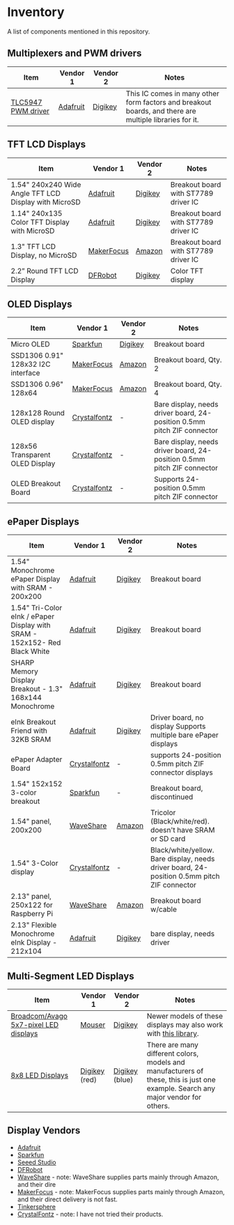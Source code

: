 # Inventory

A list of components mentioned in this repository.

## Multiplexers and PWM drivers

| Item | Vendor 1 | Vendor 2 | Notes| 
|--|--|--|--|
| [TLC5947 PWM driver](https://www.ti.com/lit/ds/symlink/tlc5947.pdf) | [Adafruit](https://www.adafruit.com/product/1429) | [Digikey](https://www.digikey.com/en/products/detail/adafruit-industries-llc/1429/5353645)  | This IC comes in many other form factors and breakout boards, and there are multiple libraries for it. |

## TFT LCD Displays

| Item | Vendor 1 | Vendor 2 | Notes | 
|---------|---------|---------|---------|
| 1.54" 240x240 Wide Angle TFT LCD Display with MicroSD  | [Adafruit](https://www.adafruit.com/product/3787) | [Digikey](https://www.digikey.com/en/products/detail/adafruit-industries-llc/3787/8627476) | Breakout board with ST7789 driver IC |
| 1.14" 240x135 Color TFT Display with MicroSD | [Adafruit](https://www.adafruit.com/product/4383) | [Digikey](https://www.digikey.com/en/products/detail/adafruit-industries-llc/4383/10650642) | Breakout board with ST7789 driver IC |
| 1.3" TFT LCD Display, no MicroSD | [MakerFocus](https://bit.ly/3qDYMLo) | [Amazon](https://smile.amazon.com/gp/product/B07P9X3L7M) | Breakout board with ST7789 driver IC |
| 2.2” Round TFT LCD Display | [DFRobot](https://www.dfrobot.com/product-1794.html) |[Digikey](https://www.digikey.com/en/products/detail/dfrobot/DFR0529/9739905) | Color TFT display |

## OLED Displays

| Item | Vendor 1 | Vendor 2 | Notes |  
|--|--|--|--|
| Micro OLED | [Sparkfun](https://www.sparkfun.com/products/13003) | [Digikey](https://www.digikey.com/en/products/detail/sparkfun-electronics/LCD-13003/5673774) | Breakout board  | 
| SSD1306 0.91" 128x32 I2C interface | [MakerFocus](https://www.makerfocus.com/collections/oled/products/2pcs-i2c-oled-display-module-0-91-inch-i2c-ssd1306-oled-display-module-1) | [Amazon](https://smile.amazon.com/gp/product/B079BN2J8V) | Breakout board, Qty. 2| 
| SSD1306 0.96" 128x64 |  [MakerFocus](https://www.makerfocus.com/collections/oled/products/4pcs-i2c-oled-0-96-inch-display-module-with-du-pont-wire-40-pin-for-arduino-uno-r3-stm) | [Amazon](https://smile.amazon.com/Display-Module-SSD1306-Du-pont-Arduino/dp/B07VDXYDVY) | Breakout board, Qty. 4 | 
| 128x128 Round OLED display  | [Crystalfontz](https://www.crystalfontz.com/product/cfal128128b0011w-128x128-round-oled-display) | - | Bare display, needs driver board, 24-position 0.5mm pitch ZIF connector | 
| 128x56 Transparent OLED Display | [Crystalfontz](https://www.crystalfontz.com/product/cfal12856a00151b-128x56-transparent-oled-screen) | - | Bare display, needs driver board, 24-position 0.5mm pitch ZIF connector |
| OLED Breakout Board | [Crystalfontz](https://www.crystalfontz.com/product/cfa10105-oled-breakout-board) | - | Supports 24-position 0.5mm pitch ZIF connector |  

## ePaper Displays

| Item | Vendor 1 | Vendor 2 | Notes | 
|--|--|--|--|
| 1.54" Monochrome ePaper Display with SRAM - 200x200 | [Adafruit](https://www.adafruit.com/product/4196) | [Digikey](https://www.digikey.com/en/products/detail/adafruit-industries-llc/4196/10060722) | Breakout board |
| 1.54" Tri-Color eInk / ePaper Display with SRAM - 152x152- Red Black White | [Adafruit](https://www.adafruit.com/product/3625) |  [Digikey](https://www.digikey.com/en/products/detail/adafruit-industries-llc/3625/9489367) | Breakout board  |
| SHARP Memory Display Breakout - 1.3" 168x144 Monochrome | [Adafruit](https://www.adafruit.com/product/3502) | [Digikey](https://www.digikey.com/en/products/detail/adafruit-industries-llc/3502/7386264) | Breakout board |
| eInk Breakout Friend with 32KB SRAM | [Adafruit](https://www.adafruit.com/product/4224) | [Digikey](https://www.digikey.com/en/products/detail/adafruit-industries-llc/4224/10107219) | Driver board, no display Supports multiple bare ePaper displays |
| ePaper Adapter Board | [Crystalfontz](https://www.crystalfontz.com/product/cfa10084-epaper-adapter-board) | - | supports 24-position 0.5mm pitch ZIF connector displays |  
|  1.54" 152x152 3-color breakout  | [Sparkfun](https://www.sparkfun.com/products/retired/14892)| -| Breakout board, discontinued |
| 1.54" panel, 200x200 | [WaveShare](https://www.waveshare.com/1.54inch-e-paper-module-b.htm) | [Amazon](https://smile.amazon.com/Tri-Color-Three-Color-Resolution-Electronic-Controller/dp/B0751NSSPV) | Tricolor (Black/white/red).  doesn't have SRAM or SD card |
| 1.54" 3-Color display | [Crystalfontz](https://www.crystalfontz.com/product/cfap152152b00154-3-color-epaper-module) | - | Black/white/yellow. Bare display, needs driver board, 24-position 0.5mm pitch ZIF connector |  
| 2.13" panel, 250x122 for Raspberry Pi | [WaveShare](https://www.waveshare.com/product/displays/e-paper/epaper-3/2.13inch-e-paper-hat.htm) | [Amazon](https://smile.amazon.com/gp/product/B071S8HT76) | Breakout board w/cable | 
| 2.13" Flexible Monochrome eInk Display - 212x104 |[Adafruit](https://www.adafruit.com/product/4243) | [Digikey](https://www.digikey.com/en/products/detail/adafruit-industries-llc/4243/10229998) | bare display, needs driver | 

## Multi-Segment LED Displays

| Item | Vendor 1 | Vendor 2 | Notes | 
|--|--|--|--|
|[Broadcom/Avago 5x7-pixel LED displays](https://www.broadcom.com/products/leds-and-displays/smart-alphanumeric-displays/serial-interface) |[Mouser](https://www.mouser.com/Optoelectronics/Displays/LED-Displays-Accessories/_/N-6j73b?P=1yzvvp2&Keyword=HCMS-29&FS=True) | [Digikey](https://www.digikey.com/en/products/filter/display-modules-led-dot-matrix-and-cluster/96?s=N4IgjCBcpgnAHLKoDGUBmBDANgZwKYA0IA9lANogAMIAusQA4AuUIAykwE4CWAdgOYgAvsQC0AFmQg0kLHiKkK4AGywAzAFY6jFpBDCRIAExKAQpxKYAJihIBbAAQAJAMIBZNkaS0hQA) | Newer models of these displays may also work with [this library](https://playground.arduino.cc/Main/LedDisplay/). |
| [8x8 LED Displays](LED_8x8_Matrix_examples/readme.md)| [Digikey](https://www.digikey.com/en/products/detail/seeed-technology-co-ltd/104020149/10451891) (red) | [Digikey](https://www.digikey.com/en/products/detail/seeed-technology-co-ltd/104020150/10451906) (blue) | There are many different colors, models and manufacturers of these, this is just one example. Search any major vendor for others. |


## Display Vendors

* [Adafruit](https://www.adafruit.com/?q=display&sort=BestMatch)
* [Sparkfun](https://www.sparkfun.com/search/results?term=display)
* [Seeed Studio](https://www.seeedstudio.com/catalogsearch/result/?q=display)
* [DFRobot](https://www.dfrobot.com/search-display.html)
* [WaveShare](https://www.waveshare.com/product/displays.htm) -  note: WaveShare supplies parts mainly through Amazon, and their dire
* [MakerFocus](https://www.makerfocus.com/collections/display) - note: MakerFocus supplies parts mainly through Amazon, and their direct delivery is not fast. 
* [Tinkersphere](https://tinkersphere.com/search?controller=search&orderby=position&orderway=desc&search_query=display&submit_search=Search)
* [CrystalFontz](https://www.crystalfontz.com/) - note: I have not tried their products.